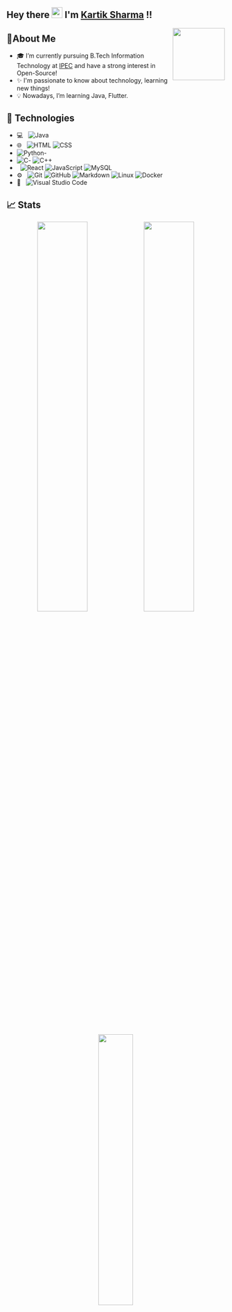 ## Hey there <img src="https://media.giphy.com/media/hvRJCLFzcasrR4ia7z/giphy.gif" width="25px"> I'm [Kartik Sharma](https://www.linkedin.com/in/kartik-sharma-6b47b3210/) !!

<a href="https://www.linkedin.com/in/kartik-sharma-6b47b3210/"><img src="https://cdn2.iconfinder.com/data/icons/social-media-2199/64/social_media_isometric_14-linkedin-512.png" height="120px" width="120px" align="right"></a>


## :wave:About Me

- 🎓 I’m currently pursuing B.Tech Information Technology at <a href="https://www.ipec.org.in/">IPEC</a> and have a strong interest in Open-Source! <br>
- ✨ I'm passionate to know about technology, learning new things! <br>
- 💡 Nowadays, I’m learning Java, Flutter. <br>

## 🚀 Technologies

- 💻 &nbsp;
  ![Java](https://img.shields.io/badge/-Java-333333?style=flat&logo=Java&logoColor=007396)
- 🌐 &nbsp;
  ![HTML](https://img.shields.io/badge/-HTML5-333333?style=flat&logo=HTML5)
  ![CSS](https://img.shields.io/badge/-CSS-333333?style=flat&logo=CSS3&logoColor=1572B6)
- ![Python](https://img.shields.io/badge/python-3670A0?style=for-the-badge&logo=python&logoColor=ffdd54)-
- ![C](https://img.shields.io/badge/c-%2300599C.svg?style=for-the-badge&logo=c&logoColor=white)- ![C++](https://img.shields.io/badge/c++-%2300599C.svg?style=for-the-badge&logo=c%2B%2B&logoColor=white)
-    &nbsp;
  ![React](https://img.shields.io/badge/React-333333?style=flat&logo=react)
  ![JavaScript](https://img.shields.io/badge/javascript-%23323330.svg?style=for-the-badge&logo=javascript&logoColor=%23F7DF1E)
  ![MySQL](https://img.shields.io/badge/-MySQL-333333?style=flat&logo=mysql)
- ⚙️ &nbsp;
  ![Git](https://img.shields.io/badge/-Git-333333?style=flat&logo=git)
  ![GitHub](https://img.shields.io/badge/-GitHub-333333?style=flat&logo=github)
  ![Markdown](https://img.shields.io/badge/-Markdown-333333?style=flat&logo=markdown)
  ![Linux](https://img.shields.io/badge/Linux-333333?style=flat&logo=linux)
  ![Docker](https://img.shields.io/badge/Docker-333333?style=flat&logo=docker)
- 🔧 &nbsp;
  ![Visual Studio Code](https://img.shields.io/badge/-Visual%20Studio%20Code-333333?style=flat&logo=visual-studio-code&logoColor=007ACC)

## 📈 Stats

<p align="center">
	<img width="48%" src="https://github-readme-stats.vercel.app/api?username=krtksharma&show_icons=true&theme=chartreuse-dark" />
  <img width="48%" src="https://github-readme-streak-stats.herokuapp.com/?user=krtksharma&theme=chartreuse-dark" /> <br>
	<img width="40%" src="https://github-readme-stats.vercel.app/api/top-langs/?username=krtksharma&layout=compact&theme=chartreuse-dark&langs_count=6" />
</p>

### Contribution Graph

<img width="100%" alt="Kartik Sharma's Activity Graph" src="https://activity-graph.herokuapp.com/graph?username=krtksharma&theme=xcode" /></a>

### Visitor Count

<img src="https://profile-counter.glitch.me/krtksharma/count.svg">
<!-- <br/><br/>
<img src="https://github.com/krtksharma/krtksharma/blob/main/github-metrics.svg"> -->
